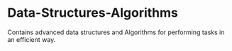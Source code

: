 # Data-Structures-Algorithms
Contains advanced data structures and Algorithms for performing tasks in an efficient way.
